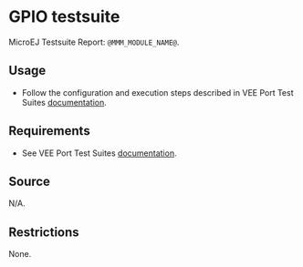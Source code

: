 # GPIO testsuite

MicroEJ Testsuite Report: `@MMM_MODULE_NAME@`.

## Usage

- Follow the configuration and execution steps described in VEE Port Test Suites [documentation](../README.md).

## Requirements

- See VEE Port Test Suites [documentation](../README.md).

## Source

N/A.

## Restrictions

None.
